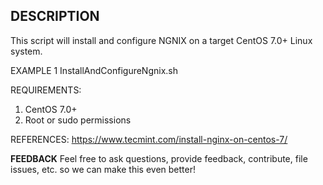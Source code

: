 ## DESCRIPTION
This script will install and configure NGNIX on a target CentOS 7.0+ Linux system.

EXAMPLE 1
InstallAndConfigureNgnix.sh

REQUIREMENTS:

1. CentOS 7.0+
2. Root or sudo permissions

REFERENCES:
https://www.tecmint.com/install-nginx-on-centos-7/

**FEEDBACK**
Feel free to ask questions, provide feedback, contribute, file issues, etc. so we can make this even better!
